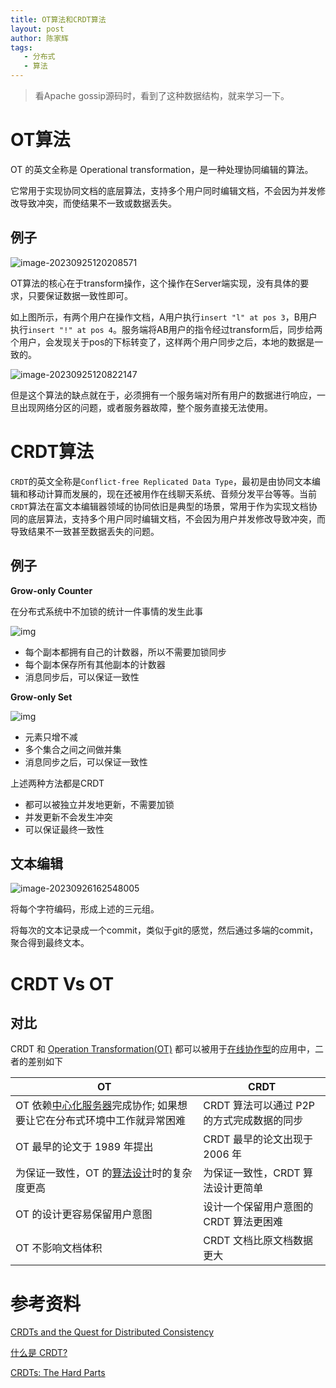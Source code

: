```yaml
---
title: OT算法和CRDT算法
layout: post
author: 陈家辉
tags:
   - 分布式
   - 算法
---
```


> 看Apache gossip源码时，看到了这种数据结构，就来学习一下。

# OT算法

OT 的英文全称是 Operational transformation，是一种处理协同编辑的算法。

它常用于实现协同文档的底层算法，支持多个用户同时编辑文档，不会因为并发修改导致冲突，而使结果不一致或数据丢失。

## 例子

![image-20230925120208571](https://cdn.jsdelivr.net/gh/CJH876492153/picture@main/image-20230925120208571.png)

OT算法的核心在于transform操作，这个操作在Server端实现，没有具体的要求，只要保证数据一致性即可。

如上图所示，有两个用户在操作文档，A用户执行`insert "l" at pos 3`，B用户执行`insert "!" at pos 4`。服务端将AB用户的指令经过transform后，同步给两个用户，会发现关于pos的下标转变了，这样两个用户同步之后，本地的数据是一致的。

![image-20230925120822147](https://cdn.jsdelivr.net/gh/CJH876492153/picture@main/image-20230925120822147.png)

但是这个算法的缺点就在于，必须拥有一个服务端对所有用户的数据进行响应，一旦出现网络分区的问题，或者服务器故障，整个服务直接无法使用。

#

# CRDT算法

`CRDT`的英文全称是`Conflict-free Replicated Data Type`，最初是由协同文本编辑和移动计算而发展的，现在还被用作在线聊天系统、音频分发平台等等。当前`CRDT`算法在富文本编辑器领域的协同依旧是典型的场景，常用于作为实现文档协同的底层算法，支持多个用户同时编辑文档，不会因为用户并发修改导致冲突，而导致结果不一致甚至数据丢失的问题。

## 例子

**Grow-only Counter**

在分布式系统中不加锁的统计一件事情的发生此事

![img](https://cdn.jsdelivr.net/gh/CJH876492153/picture@main/v2-a18b381322866b3752e3f376f6ccd31d_1440w.webp)

* 每个副本都拥有自己的计数器，所以不需要加锁同步
* 每个副本保存所有其他副本的计数器
* 消息同步后，可以保证一致性

**Grow-only Set**

![img](https://cdn.jsdelivr.net/gh/CJH876492153/picture@main/v2-18190698321a05380c6e984d93b77032_1440w.webp)

* 元素只增不减
* 多个集合之间之间做并集
* 消息同步之后，可以保证一致性

上述两种方法都是CRDT

* 都可以被独立并发地更新，不需要加锁
* 并发更新不会发生冲突
* 可以保证最终一致性

## 文本编辑

![image-20230926162548005](https://cdn.jsdelivr.net/gh/CJH876492153/picture@main/image-20230926162548005.png)

将每个字符编码，形成上述的三元组。

将每次的文本记录成一个commit，类似于git的感觉，然后通过多端的commit，聚合得到最终文本。

# CRDT Vs OT

## 对比

CRDT 和 [Operation Transformation(OT)](https://link.zhihu.com/?target=https%3A//en.wikipedia.org/wiki/Operational_transformation) 都可以被用于[在线协作型](https://www.zhihu.com/search?q=在线协作型&search_source=Entity&hybrid_search_source=Entity&hybrid_search_extra={"sourceType"%3A"answer"%2C"sourceId"%3A2299709925})的应用中，二者的差别如下

| OT                                                           | CRDT                                       |
| ------------------------------------------------------------ | ------------------------------------------ |
| OT 依赖[中心化服务器](https://www.zhihu.com/search?q=中心化服务器&search_source=Entity&hybrid_search_source=Entity&hybrid_search_extra={"sourceType"%3A"answer"%2C"sourceId"%3A2299709925})完成协作; 如果想要让它在分布式环境中工作就异常困难 | CRDT 算法可以通过 P2P 的方式完成数据的同步 |
| OT 最早的论文于 1989 年提出                                  | CRDT 最早的论文出现于 2006 年              |
| 为保证一致性，OT 的[算法设计](https://www.zhihu.com/search?q=算法设计&search_source=Entity&hybrid_search_source=Entity&hybrid_search_extra={"sourceType"%3A"answer"%2C"sourceId"%3A2299709925})时的复杂度更高 | 为保证一致性，CRDT 算法设计更简单          |
| OT 的设计更容易保留用户意图                                  | 设计一个保留用户意图的 CRDT 算法更困难     |
| OT 不影响文档体积                                            | CRDT 文档比原文档数据更大                  |

# 参考资料

[CRDTs and the Quest for Distributed Consistency](https://www.youtube.com/watch?v=B5NULPSiOGw)

[什么是 CRDT?](https://www.zhihu.com/question/507425610/answer/2299709925)

[CRDTs: The Hard Parts](https://www.youtube.com/watch?v=x7drE24geUw)